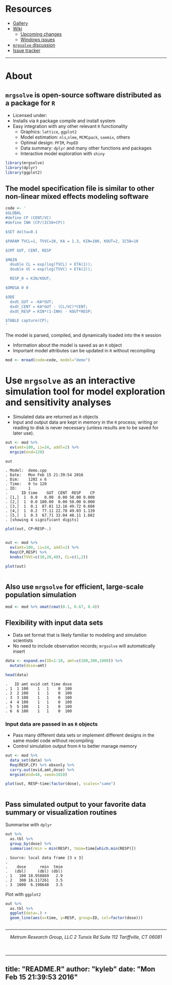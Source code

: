 # 
  
  





# Resources

  * [Gallery](https://github.com/metrumresearchgroup/mrgsolve/wiki/gallery)
  * [Wiki](https://github.com/metrumresearchgroup/mrgsolve/wiki)
       * [Upcoming changes](https://github.com/metrumresearchgroup/mrgsolve/wiki/Upcoming-changes)
       * [Windows issues](https://github.com/metrumresearchgroup/mrgsolve/wiki/Windows-issues#issues-with-using-mrgsolve-on-windows-platforms)
  * [`mrgsolve` discussion](https://groups.google.com/a/metrumrg.com/forum/#!categories/mrgsolve)
  * [Issue tracker](https://github.com/metrumresearchgroup/mrgsolve/issues)


<hr>


# About

## `mrgsolve` is open-source software distributed as a package for `R`
  
  * Licensed under: 
  * Installs via `R` package compile and install system
  * Easy integration with any other relevant `R` functionality
     * Graphics: `lattice`, `ggplot2`
     * Model estimation: `nls`,`nlme`, `MCMCpack`, `saemix`, others
     * Optimal design: `PFIM`, `PopED`
     * Data summary: `dplyr` and many other functions and packages
     * Interactive model exploration with `shiny`
     


```r
library(mrgsolve)
library(dplyr)
library(ggplot2)
```

## The model specification file is similar to other non-linear mixed effects modeling software


```r
code <- '
$GLOBAL 
#define CP (CENT/VC)
#define INH (CP/(IC50+CP))

$SET delta=0.1

$PARAM TVCL=1, TVVC=20, KA = 1.3, KIN=100, KOUT=2, IC50=10

$CMT GUT, CENT, RESP

$MAIN
  double CL = exp(log(TVCL) + ETA(1));
  double VC = exp(log(TVVC) + ETA(2));

  RESP_0 = KIN/KOUT;

$OMEGA 0 0

$ODE
  dxdt_GUT = -KA*GUT;
  dxdt_CENT = KA*GUT - (CL/VC)*CENT;
  dxdt_RESP = KIN*(1-INH) - KOUT*RESP;

$TABLE capture(CP);
'
```

The model is parsed, compiled, and dynamically loaded into the `R` session

  * Information about the model is saved as an `R` object
  * Important model attributes can be updated in `R` without recompiling



```r
mod <- mread(code=code, model="demo")
```

# Use `mrgsolve` as an interactive simulation tool for model exploration and sensitivity analyses
  * Simulated data are returned as `R` objects
  * Input and output data are kept in memory in the `R` process; writing or reading to disk
  is never necessary (unless results are to be saved for later use).


```r
out <- mod %>% 
  ev(amt=100, ii=24, addl=2) %>%
  mrgsim(end=120)

out
```

```
. Model:  demo.cpp 
. Date:   Mon Feb 15 21:39:54 2016 
. Dim:    1202 x 6 
. Time:   0 to 120 
. ID:     1 
.      ID time    GUT  CENT  RESP    CP
. [1,]  1  0.0   0.00  0.00 50.00 0.000
. [2,]  1  0.0 100.00  0.00 50.00 0.000
. [3,]  1  0.1  87.81 12.16 49.72 0.608
. [4,]  1  0.2  77.11 22.78 49.03 1.139
. [5,]  1  0.3  67.71 32.04 48.11 1.602
. [showing 4 significant digits]
```

```r
plot(out, CP+RESP~.)
```

<img src="img/unnamed-chunk-7-1.png" title="" alt="" style="display: block; margin: auto;" />

```r
out <- mod %>%
  ev(amt=100, ii=24, addl=2) %>%
  Req(CP,RESP) %>%
  knobs(TVVC=c(10,20,40), CL=c(1,2))
```

```r
plot(out)
```

<img src="img/unnamed-chunk-8-1.png" title="" alt="" style="display: block; margin: auto;" />

## Also use `mrgsolve` for efficient, large-scale population simulation


```r
mod <- mod %>% omat(cmat(0.1, 0.67, 0.4))
```

## Flexibility with input data sets
* Data set format that is likely familiar to modeling and simulation scientists 
* No need to include observation records; `mrgsolve` will automatically insert 



```r
data <- expand.ev(ID=1:10, amt=c(100,300,1000)) %>%
  mutate(dose=amt)

head(data)
```

```
.   ID amt evid cmt time dose
. 1  1 100    1   1    0  100
. 2  2 100    1   1    0  100
. 3  3 100    1   1    0  100
. 4  4 100    1   1    0  100
. 5  5 100    1   1    0  100
. 6  6 100    1   1    0  100
```

### Input data are passed in as `R` objects
  * Pass many different data sets or implement different designs in the same model code
  without recompiling
  * Control simulation output from `R` to better manage memory


```r
out <- mod %>%
  data_set(data) %>%
  Req(RESP,CP) %>% obsonly %>%
  carry.out(evid,amt,dose) %>%
  mrgsim(end=48, seed=1010)
```

```r
plot(out, RESP~time|factor(dose), scales="same")
```

<img src="img/unnamed-chunk-12-1.png" title="" alt="" style="display: block; margin: auto;" />

## Pass simulated output to your favorite data summary or visualization routines
Summarise with `dplyr`


```r
out %>% 
  as.tbl %>%
  group_by(dose) %>%
  summarise(rmin = min(RESP), tmim=time[which.min(RESP)])
```

```
. Source: local data frame [3 x 3]
. 
.    dose      rmin  tmim
.   (dbl)     (dbl) (dbl)
. 1   100 18.958869   2.9
. 2   300 16.117261   3.5
. 3  1000  6.198648   3.5
```

Plot with `ggplot2`


```r
out %>% 
  as.tbl %>%
  ggplot(data=.) + 
  geom_line(aes(x=time, y=RESP, group=ID, col=factor(dose))) 
```

<img src="img/unnamed-chunk-14-1.png" title="" alt="" style="display: block; margin: auto;" />

<hr>
<center><i>Metrum Research Group, LLC 2 Tunxis Rd Suite 112 Tariffville, CT 06081 </i></center>
<br>
<br>

---
title: "README.R"
author: "kyleb"
date: "Mon Feb 15 21:39:53 2016"
---
